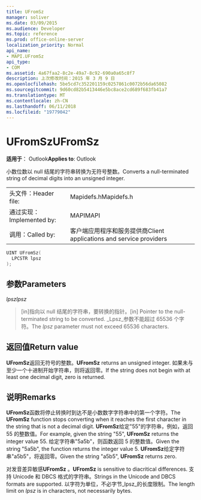 ```yaml
---
title: UFromSz
manager: soliver
ms.date: 03/09/2015
ms.audience: Developer
ms.topic: reference
ms.prod: office-online-server
localization_priority: Normal
api_name:
- MAPI.UFromSz
api_type:
- COM
ms.assetid: 4a67faa2-8c2e-49a7-8c92-690a0a65c8f7
description: 上次修改时间：2015 年 3 月 9 日
ms.openlocfilehash: 5be5cd7c352201159c0257861c0072b56da65082
ms.sourcegitcommit: 9d60cd82b5413446e5bc8ace2cd689f683fb41a7
ms.translationtype: MT
ms.contentlocale: zh-CN
ms.lasthandoff: 06/11/2018
ms.locfileid: "19779042"
---
```

# <a name="ufromsz"></a><span data-ttu-id="197ae-103">UFromSz</span><span class="sxs-lookup"><span data-stu-id="197ae-103">UFromSz</span></span>

  
  
<span data-ttu-id="197ae-104">**适用于**： Outlook</span><span class="sxs-lookup"><span data-stu-id="197ae-104">**Applies to**: Outlook</span></span> 
  
<span data-ttu-id="197ae-105">小数位数以 null 结尾的字符串转换为无符号整数。</span><span class="sxs-lookup"><span data-stu-id="197ae-105">Converts a null-terminated string of decimal digits into an unsigned integer.</span></span> 
  
|||
|:-----|:-----|
|<span data-ttu-id="197ae-106">头文件：</span><span class="sxs-lookup"><span data-stu-id="197ae-106">Header file:</span></span>  <br/> |<span data-ttu-id="197ae-107">Mapidefs.h</span><span class="sxs-lookup"><span data-stu-id="197ae-107">Mapidefs.h</span></span>  <br/> |
|<span data-ttu-id="197ae-108">通过实现：</span><span class="sxs-lookup"><span data-stu-id="197ae-108">Implemented by:</span></span>  <br/> |<span data-ttu-id="197ae-109">MAPI</span><span class="sxs-lookup"><span data-stu-id="197ae-109">MAPI</span></span>  <br/> |
|<span data-ttu-id="197ae-110">调用：</span><span class="sxs-lookup"><span data-stu-id="197ae-110">Called by:</span></span>  <br/> |<span data-ttu-id="197ae-111">客户端应用程序和服务提供商</span><span class="sxs-lookup"><span data-stu-id="197ae-111">Client applications and service providers</span></span>  <br/> |
   
```cpp
UINT UFromSz(
  LPCSTR lpsz
);
```

## <a name="parameters"></a><span data-ttu-id="197ae-112">参数</span><span class="sxs-lookup"><span data-stu-id="197ae-112">Parameters</span></span>

 <span data-ttu-id="197ae-113">_lpsz_</span><span class="sxs-lookup"><span data-stu-id="197ae-113">_lpsz_</span></span>
  
> <span data-ttu-id="197ae-114">[in]指向以 null 结尾的字符串，要转换的指针。</span><span class="sxs-lookup"><span data-stu-id="197ae-114">[in] Pointer to the null-terminated string to be converted.</span></span> <span data-ttu-id="197ae-115">_Lpsz_参数不能超过 65536 个字符。</span><span class="sxs-lookup"><span data-stu-id="197ae-115">The  _lpsz_ parameter must not exceed 65536 characters.</span></span> 
    
## <a name="return-value"></a><span data-ttu-id="197ae-116">返回值</span><span class="sxs-lookup"><span data-stu-id="197ae-116">Return value</span></span>

 <span data-ttu-id="197ae-117">**UFromSz**返回无符号的整数。</span><span class="sxs-lookup"><span data-stu-id="197ae-117">**UFromSz** returns an unsigned integer.</span></span> <span data-ttu-id="197ae-118">如果未与至少一个十进制开始字符串，则将返回零。</span><span class="sxs-lookup"><span data-stu-id="197ae-118">If the string does not begin with at least one decimal digit, zero is returned.</span></span> 
  
## <a name="remarks"></a><span data-ttu-id="197ae-119">说明</span><span class="sxs-lookup"><span data-stu-id="197ae-119">Remarks</span></span>

<span data-ttu-id="197ae-120">**UFromSz**函数将停止转换时到达不是小数数字字符串中的第一个字符。</span><span class="sxs-lookup"><span data-stu-id="197ae-120">The **UFromSz** function stops converting when it reaches the first character in the string that is not a decimal digit.</span></span> <span data-ttu-id="197ae-121">**UFromSz**给定"55"的字符串，例如，返回 55 的整数值。</span><span class="sxs-lookup"><span data-stu-id="197ae-121">For example, given the string "55", **UFromSz** returns the integer value 55.</span></span> <span data-ttu-id="197ae-122">给定字符串"5a5b"，则函数返回 5 的整数值。</span><span class="sxs-lookup"><span data-stu-id="197ae-122">Given the string "5a5b", the function returns the integer value 5.</span></span> <span data-ttu-id="197ae-123">**UFromSz**给定字符串"a5b5"，将返回零。</span><span class="sxs-lookup"><span data-stu-id="197ae-123">Given the string "a5b5", **UFromSz** returns zero.</span></span> 
  
 <span data-ttu-id="197ae-124">对发音差异敏感**UFromSz** 。</span><span class="sxs-lookup"><span data-stu-id="197ae-124">**UFromSz** is sensitive to diacritical differences.</span></span> <span data-ttu-id="197ae-125">支持 Unicode 和 DBCS 格式的字符串。</span><span class="sxs-lookup"><span data-stu-id="197ae-125">Strings in the Unicode and DBCS formats are supported.</span></span> <span data-ttu-id="197ae-126">以字符为单位，不必字节_lpsz_的长度限制。</span><span class="sxs-lookup"><span data-stu-id="197ae-126">The length limit on  _lpsz_ is in characters, not necessarily bytes.</span></span> 
  

